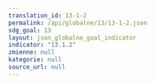 ```yaml
---
translation_id: 13-1-2
permalink: /api/globalne/13/13-1-2.json
sdg_goal: 13
layout: json_globalne_goal_indicator
indicator: "13.1.2"
zmienne: null
kategorie: null
source_url: null
---
```

